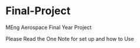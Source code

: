 # Final-Project
MEng Aerospace Final Year Project

Please Read the One Note for set up and how to Use
